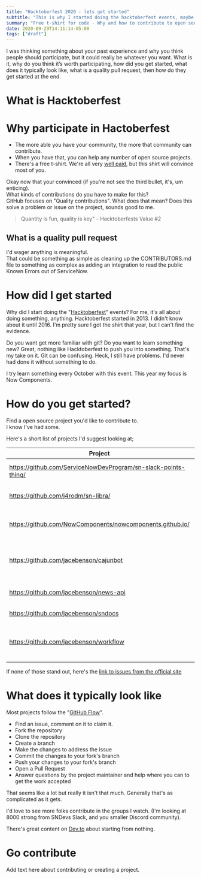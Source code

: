 ```yaml
---
title: "Hacktoberfest 2020 - lets get started"
subtitle: "This is why I started doing the hacktoberfest events, maybe you should too."
summary: "Free t-shirt for code - Why and how to contribute to open source"
date: 2020-09-29T14:11:14-05:00
tags: ["draft"]
---
```

 I was thinking something about your past experience and why you think people should participate, but it could really be whatever you want.
 What is it, why do you think it’s worth participating, how did you get started, what does it typically look like, what is a quality pull request, then how do they get started at the end.


# What is Hacktoberfest
# Why participate in Hactoberfest  

- The more able you have your community, the more that community can contribute.  
- When you have that, you can help any number of open source projects.
- There's a free t-shirt.  We're all very [well paid](https://codecreative.io/blog/service-now-salary-influence-survey-2020/), 
  but this shirt will convince most of you.

Okay now that your convinced (if you're not see the third bullet, it's, um enticing).  
What kinds of contributions do you have to make for this?  
GitHub focuses on "Quality contributions".
What does that mean?  Does this solve a problem or issue on the project, sounds good to me. 
> Quantity is fun, quality is key" - Hacktoberfests Value #2

## What is a quality pull request

I'd wager anything is meaningful.  
That could be something as simple as cleaning up the CONTRIBUTORS.md file to something as complex as adding an integration to read the public Known Errors out of ServiceNow.

# How did I get started

Why did I start doing the "[Hacktoberfest][1]" events?  For me, it's all about doing something, anything.
Hacktoberfest started in 2013.  I didn't know about it until 2016.  I'm pretty sure I got the shirt that year, but I can't find the evidence.

Do you want get more familiar with git?  Do you want to learn something new?  Great, nothing like Hacktoberfest to push you into something.  That's my take on it.
Git can be confusing.  Heck, I still have problems.  I'd never had done it without something to do.

I try learn something every October with this event.  This year my focus is Now Components.

# How do you get started?

Find a open source project you'd like to contribute to.  
I know I've had some.  

Here's a short list of projects I'd suggest looking at;

| Project | Summary |
| ---     | ---     |
| https://github.com/ServiceNowDevProgram/sn-slack-points-thing/ | Slacker on [SNDevs](https://sndevs.slack.com/), you know you want to make this better. |
| https://github.com/j4rodm/sn-libra/ | A toolkit of utilies to use on development instances. |
| https://github.com/NowComponents/nowcomponents.github.io/ | Catalog of open source Now Components for the Now Experience. |
| https://github.com/jacebenson/cajunbot | Cajunbot on Discord (used on the [unoffical ServiceNow Discord](https://discord.gg/QaMwnGd)) |
| https://github.com/jacebenson/news-api | https://news.jace.pro - A ServiceNow News Aggregetor |
| https://github.com/jacebenson/sndocs | A ServiceNow Version Tracker |
| https://github.com/jacebenson/workflow | A tool to visualize diagrams in a markdown like text where there's also some standard flows |

If none of those stand out, here's the [link to issues from the official site](https://github.com/search?q=label%3Ahacktoberfest+state%3Aopen+no%3Aassignee+is%3Aissue&type=Issues)



# What does it typically look like

Most projects follow the "[GitHub Flow][2]".
- Find an issue, comment on it to claim it.
- Fork the repository
- Clone the repository 
- Create a branch
- Make the changes to address the issue
- Commit the changes to your fork's branch
- Push your changes to your fork's branch
- Open a Pull Request
- Answer questions by the project maintainer and help where you can to get the work accepted

That seems like a lot but really it isn't that much.  Generally that's as complicated as it gets.  

I'd love to see more folks contribute in the groups I watch.  (I'm looking at 8000 strong from SNDevs Slack, and you smaller Discord community).  

There's great content on [Dev.to][3] about starting from nothing.

# Go contribute

Add text here about contributing or creating a project.

[1]: https://hacktoberfest.digitalocean.com/ "Hacktoberfest"
[2]: https://guides.github.com/introduction/flow/ "GitHub Flow"
[3]: https://dev.to/tcgronk/beginners-guide-to-hacktoberfest-3m0m "Beginners Guide to Hacktoberfest"